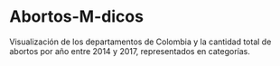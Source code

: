 # Abortos-M-dicos
Visualización de los departamentos de Colombia y la cantidad total de abortos por año entre 2014 y 2017, representados en categorías.

